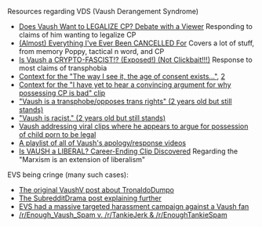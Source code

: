 Resources regarding VDS (Vaush Derangement Syndrome)

- [Does Vaush Want to LEGALIZE CP? Debate with a Viewer](https://www.youtube.com/watch?v=6-Q2NTYM3SM) Responding to claims of him wanting to legalize CP
- [(Almost) Everything I've Ever Been CANCELLED For](https://www.youtube.com/watch?v=vfvvWw63Yh0) Covers a lot of stuff, from memory Poppy, tactical n word, and CP
- [Is Vaush a CRYPTO-FASCIST!? (Exposed!) (Not Clickbait!!!)](https://www.youtube.com/watch?v=QaD4xqkO0sE) Response to most claims of transphobia
- [Context for the "The way I see it, the age of consent exists..."](https://imgur.com/a/lUfKdqn), [2](https://twitter.com/Silurker/status/1325732593501835264?s=20)
- [Context for the "I have yet to hear a convincing argument for why possessing CP is bad" clip](https://twitter.com/beigegoat45/status/1325705005886746624)
- ["Vaush is a transphobe/opposes trans rights" (2 years old but still stands)](https://www.reddit.com/r/VaushV/comments/mos7lb/vaush_is_a_transphobeopposes_trans_rights/)
- ["Vaush is racist." (2 years old but still stands)](https://www.reddit.com/r/VaushV/comments/orcmjl/vaush_is_racist/)
- [Vaush addressing viral clips where he appears to argue for possession of child porn to be legal](https://twitter.com/defnoodles/status/1325650200187170816)
- [A playlist of all of Vaush's apology/response videos](https://www.youtube.com/playlist?list=PLsPo23PBeUnyMMOypfyKitp261G1mMVUU)
- [Is VAUSH a LIBERAL? Career-Ending Clip Discovered](https://www.youtube.com/watch?v=PSZmVoNMLXY) Regarding the "Marxism is an extension of liberalism"

EVS being cringe (many such cases):
- [The original VaushV post about TronaldoDumpo](https://www.reddit.com/r/VaushV/comments/khfo3s/can_we_have_a_discussion_on_what_tronaldodumpo_is/)
- [The SubredditDrama post explaining further](https://www.rareddit.com/r/SubredditDrama/comments/kvh9ie/the_story_of_tronaldodumpo_a_tale_of_a/)
- [EVS had a massive targeted harassment campaign against a Vaush fan]([https://www.unddit.com/r/EnoughTankieSpam/comments/lpm6fb/documenting_tronaldodumpo_and_renough_vaush_spams/](https://web.archive.org/web/20211127195336/https://www.reveddit.com/v/EnoughTankieSpam/comments/lpm6fb/documenting_tronaldodumpo_and_renough_vaush_spams/))
- [/r/Enough_Vaush_Spam v. /r/TankieJerk & /r/EnoughTankieSpam](https://www.reddit.com/r/SubredditDrama/comments/lilgxd/renough_vaush_spam_v_rtankiejerk/)
